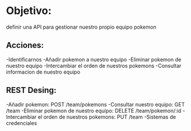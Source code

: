 # Objetivo: 
definir una API para gestionar nuestro propio equipo pokemon 

## Acciones:
-Identificarnos
-Añadir pokemon a nuestro equipo
-Eliminar pokemon de nuestro equipo
-Intercambiar el orden de nuestros pokemons
-Consultar informacion de nuestro equipo

## REST Desing:
-Añadir pokemon: POST /team/pokemons
-Consultar nuestro equipo: GET /team
-Eliminar pokemon de nuestro equipo: DELETE /team/pokemon/:id
-Intercambiar el orden de nuestros pokemons: PUT /team
-Sistemas de credenciales
